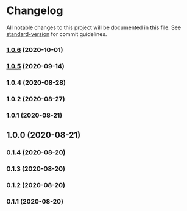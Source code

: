 # Changelog

All notable changes to this project will be documented in this file. See [standard-version](https://github.com/conventional-changelog/standard-version) for commit guidelines.

### [1.0.6](https://github.com/Corollarium/youtubedl-wrapper/compare/v1.0.5...v1.0.6) (2020-10-01)



### [1.0.5](https://github.com/Corollarium/youtubedl-wrapper/compare/v1.0.4...v1.0.5) (2020-09-14)



### 1.0.4 (2020-08-28)



### 1.0.2 (2020-08-27)



### 1.0.1 (2020-08-21)



## 1.0.0 (2020-08-21)



### 0.1.4 (2020-08-20)



### 0.1.3 (2020-08-20)



### 0.1.2 (2020-08-20)



### 0.1.1 (2020-08-20)
